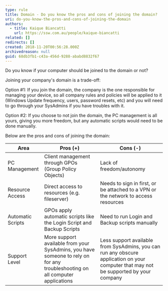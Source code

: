 ```yaml
---
type: rule
title: Domain - Do you know the pros and cons of joining the domain?
uri: do-you-know-the-pros-and-cons-of-joining-the-domain
authors:
  - title: Kaique Biancatti
    url: https://ssw.com.au/people/kaique-biancatti
related: []
redirects: []
created: 2018-11-20T00:56:28.000Z
archivedreason: null
guid: 68db3fb1-c43a-456d-9288-ababd8832f67
---
```

Do you know if your computer should be joined to the domain or not?

<!--endintro-->

Joining your company's domain is a trade-off: 

Option #1: If you join the domain, the company is the one responsible for managing your device, so all company rules and policies will be applied to it (Windows Update frequency, users, password resets, etc) and you will need to go through your SysAdmins if you have troubles with it.

Option #2: If you choose to not join the domain, the PC management is all yours, giving you more freedom, but any automatic scripts would need to be done manually.

Below are the pros and cons of joining the domain:

| Area              | **Pros (+)**                                                                                                                 | **Cons (-)**                                                                                                                          |
| ----------------- | ---------------------------------------------------------------------------------------------------------------------------- | ------------------------------------------------------------------------------------------------------------------------------------- |
| PC Management     | Client management through GPOs (Group Policy Objects)                                                                        | Lack of freedom/autonomy                                                                                                              |
| Resource Access   | Direct access to resources (e.g. fileserver)                                                                                 | Needs to sign in first, or be attached to a VPN or the network to access resources                                                    |
| Automatic Scripts | GPOs apply automatic scripts like the Login Script and Backup Scripts                                                        | Need to run Login and Backup scripts manually                                                                                         |
| Support Level     | More support available from your SysAdmins, you have someone to rely on for any troubleshooting on all computer applications | Less support available from SysAdmins, you can run any obscure application on your computer that may not be supported by your company |
